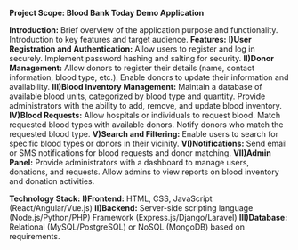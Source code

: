 **Project Scope: Blood Bank Today Demo Application**


**Introduction:**
Brief overview of the application purpose and functionality.
Introduction to key features and target audience.
**Features:**
**I)User Registration and Authentication:**
Allow users to register and log in securely.
Implement password hashing and salting for security.
**II)Donor Management:**
Allow donors to register their details (name, contact information, blood type, etc.).
Enable donors to update their information and availability.
**III)Blood Inventory Management:**
Maintain a database of available blood units, categorized by blood type and quantity.
Provide administrators with the ability to add, remove, and update blood inventory.
**IV)Blood Requests:**
Allow hospitals or individuals to request blood.
Match requested blood types with available donors.
Notify donors who match the requested blood type.
**V)Search and Filtering:**
Enable users to search for specific blood types or donors in their vicinity.
**VI)Notifications:**
Send email or SMS notifications for blood requests and donor matching.
**VII)Admin Panel:**
Provide administrators with a dashboard to manage users, donations, and requests.
Allow admins to view reports on blood inventory and donation activities.

**Technology Stack:**
**I)Frontend:**
HTML, CSS, JavaScript (React/Angular/Vue.js)
**II)Backend:**
Server-side scripting language (Node.js/Python/PHP)
Framework (Express.js/Django/Laravel)
**III)Database:**
Relational (MySQL/PostgreSQL) or NoSQL (MongoDB) based on requirements.

